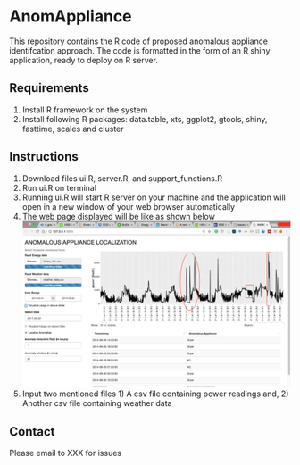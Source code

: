 # AnomAppliance
This repository contains the R code of proposed anomalous appliance identifcation approach. The code is formatted in the form of an R shiny application, ready to deploy on R server.
## Requirements
1. Install R framework on the system
2. Install following R packages: data.table, xts, ggplot2, gtools, shiny, fasttime, scales and cluster

## Instructions
1. Download files ui.R, server.R, and support_functions.R
2. Run ui.R on terminal
3. Running ui.R will start R server on your machine and the application will open in a new window of your web browser automatically
4. The web page displayed will be like as shown below
![](1_annotate.png)
5. Input two mentioned files 1) A csv file containing power readings and, 2) Another csv file containing weather data

## Contact

Please email to XXX for issues